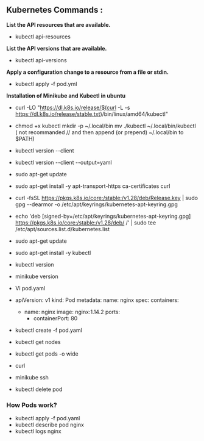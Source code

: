 ## Kubernetes Commands :
  **List the API resources that are available.**
   * kubectl api-resources
     
  **List the API versions that are available.**
   * kubectl api-versions

  **Apply a configuration change to a resource from a file or stdin.**
   * kubectl apply -f pod.yml
  

**Installation of Minikube and Kubectl in ubuntu**

* curl -LO "https://dl.k8s.io/release/$(curl -L -s https://dl.k8s.io/release/stable.txt)/bin/linux/amd64/kubectl"
* chmod +x kubectl
  mkdir -p ~/.local/bin
  mv ./kubectl ~/.local/bin/kubectl
( not recommanded // and then append (or prepend) ~/.local/bin to $PATH)
* kubectl version --client
* kubectl version --client --output=yaml
* sudo apt-get update
* sudo apt-get install -y apt-transport-https ca-certificates curl
* curl -fsSL https://pkgs.k8s.io/core:/stable:/v1.28/deb/Release.key | sudo gpg --dearmor -o /etc/apt/keyrings/kubernetes-apt-keyring.gpg
* echo 'deb [signed-by=/etc/apt/keyrings/kubernetes-apt-keyring.gpg] https://pkgs.k8s.io/core:/stable:/v1.28/deb/ /' | sudo tee /etc/apt/sources.list.d/kubernetes.list
* sudo apt-get update
* sudo apt-get install -y kubectl
* kubectl version
* minikube version
  
* Vi pod.yaml
* apiVersion: v1
kind: Pod
metadata:
  name: nginx
spec:
  containers:
  - name: nginx
    image: nginx:1.14.2
    ports:
    - containerPort: 80

* kubectl create -f pod.yaml
* kubectl get nodes
* kubectl get pods -o wide
* curl<ip>
* minikube ssh
* kubectl delete pod<pod name>

### How Pods work?

* kubectl apply -f pod.yaml
* kubectl describe pod nginx
* kubectl logs nginx
  
